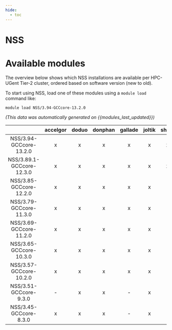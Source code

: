 ```yaml
---
hide:
  - toc
---
```


NSS
===

# Available modules


The overview below shows which NSS installations are available per HPC-UGent Tier-2 cluster, ordered based on software version (new to old).

To start using NSS, load one of these modules using a `module load` command like:

```shell
module load NSS/3.94-GCCcore-13.2.0
```

*(This data was automatically generated on {{modules_last_updated}})*  

| |accelgor|doduo|donphan|gallade|joltik|shinx|skitty|
| :---: | :---: | :---: | :---: | :---: | :---: | :---: | :---: |
|NSS/3.94-GCCcore-13.2.0|x|x|x|x|x|x|x|
|NSS/3.89.1-GCCcore-12.3.0|x|x|x|x|x|x|x|
|NSS/3.85-GCCcore-12.2.0|x|x|x|x|x|-|-|
|NSS/3.79-GCCcore-11.3.0|x|x|x|x|x|-|-|
|NSS/3.69-GCCcore-11.2.0|x|x|x|x|x|-|-|
|NSS/3.65-GCCcore-10.3.0|x|x|x|x|x|-|-|
|NSS/3.57-GCCcore-10.2.0|x|x|x|x|x|-|-|
|NSS/3.51-GCCcore-9.3.0|-|x|x|-|x|-|-|
|NSS/3.45-GCCcore-8.3.0|x|x|x|-|x|-|-|
